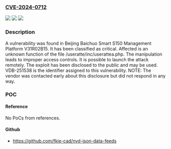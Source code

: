 ### [CVE-2024-0712](https://cve.mitre.org/cgi-bin/cvename.cgi?name=CVE-2024-0712)
![](https://img.shields.io/static/v1?label=Product&message=Smart%20S150%20Management%20Platform&color=blue)
![](https://img.shields.io/static/v1?label=Version&message=%3D%20V31R02B15%20&color=brighgreen)
![](https://img.shields.io/static/v1?label=Vulnerability&message=CWE-284%20Improper%20Access%20Controls&color=brighgreen)

### Description

A vulnerability was found in Beijing Baichuo Smart S150 Management Platform V31R02B15. It has been classified as critical. Affected is an unknown function of the file /useratte/inc/userattea.php. The manipulation leads to improper access controls. It is possible to launch the attack remotely. The exploit has been disclosed to the public and may be used. VDB-251538 is the identifier assigned to this vulnerability. NOTE: The vendor was contacted early about this disclosure but did not respond in any way.

### POC

#### Reference
No PoCs from references.

#### Github
- https://github.com/fkie-cad/nvd-json-data-feeds

